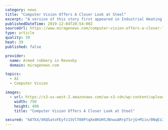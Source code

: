 ```yaml
---
category: news
title: "Computer Vision Offers A Closer Look at Steel"
excerpt: "A version of this story first appeared in Industrial Heating. Inclusions are unavoidable by-products of steel-making. Microscopic particles arising from different chemical reactions and processes can vary widely in size, shape and composition, and have ..."
publishedDateTime: 2019-12-04T20:54:00Z
sourceUrl: https://www.miragenews.com/computer-vision-offers-a-closer-look-at-steel/
type: article
quality: 39
heat: 39
published: false

provider:
  name: Armed robbery in Revesby
  domain: miragenews.com

topics:
  - AI
  - Computer Vision

images:
  - url: https://s3-us-west-2.amazonaws.com/uw-s3-cdn/wp-content/uploads/sites/6/2018/10/08172254/LaidreFEE_Credit-Daniel-J-750x490.jpg
    width: 750
    height: 490
    title: "Computer Vision Offers A Closer Look at Steel"

secured: "kATkX/XKQSatoFEyfz15VlT08PtqXe8KUH5JNnwuARrpTSrjG+M1in/0NqEz2Obrzf25ulkoh4LPTk+Mu2BnhfsY5E1n6LD/WI9A5PegyHt+Cx1Itm5PbDxcdQ6KEzRR6YRkeq8rLtnxdSDK90FoR3JX+XGTdjUyM0sdqPrF09z/zNzhAskHoJIEcYdduGLxvc2YMteKnRlm6MyT/q0FJpJDyWHKx1YVjCDaT+bmCgZhg+AkQlylQPXLfGlowlULkg+yATFZzaqRMkc7WzEMFg==;gFc1BLERw+oHThFYsLaQ2Q=="
---
```


